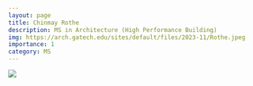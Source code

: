 ```yaml
---
layout: page
title: Chinmay Rothe
description: MS in Architecture (High Performance Building)
img: https://arch.gatech.edu/sites/default/files/2023-11/Rothe.jpeg
importance: 1
category: MS
---
```


<div class="profile"> 
<img src="https://arch.gatech.edu/sites/default/files/2023-11/Rothe.jpeg" class="img-fluid z-depth-1 rounded"/>
</div>
